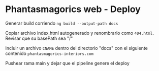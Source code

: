 # Phantasmagorics web - Deploy

Generar build corriendo `ng build --output-path docs`

Copiar archivo index.html autogenerado y renombrarlo como `404.html`. Revisar que su basePath sea "/"

Incluir un archivo `CNAME` dentro del directorio "docs" con el siguiente contenido `phantasmagorics-interiors.com`

Pushear rama main y dejar que el pipeline genere el deploy
